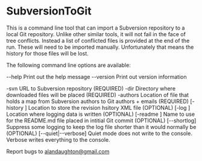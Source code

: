 # SubversionToGit

This is a command line tool that can import a Subversion repository to a local Git repository.  Unlike other similar tools, it will not fail in the face of tree conflicts.  Instead a list of conflicted files is provided at the end of the run.  These will need to be imported manually.  Unfortunately that means the history for those files will be lost.

The following command line options are available:

--help      Print out the help message
--version   Print out version information

-svn <url>            URL to Subversion repository (REQUIRED)
-dir <path>           Directory where downloaded files will be placed (REQUIRED)
-authors <path>       Location of file that holds a map from Subversion authors to Git authors + emails (REQUIRED)
[-history <path>]     Location to store the revision hsitory XML file (OPTIONAL)
[-log <path>]         Location where logging data is written (OPTIONAL)
[-readme <name>]      Name to use for the README.md file placed in intitial Git commit (OPTIONAL)
[--shortlog]          Suppress some logging to keep the log file shorter than it would normally be (OPTIONAL)
[--quiet|--verbose]   Quiet mode does not write to the console.  Verbose writes everything to the console.

Report bugs to alandaughton@gmail.com
